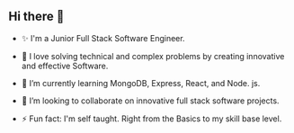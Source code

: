 ## Hi there 👋

- ✨ I'm a Junior Full Stack Software Engineer.
- 🔭 I love solving technical and complex problems by creating innovative and effective Software.
 
 
- 🌱 I’m currently learning MongoDB, Express, React, and Node. js.
- 👯 I’m looking to collaborate on innovative full stack software projects.


- ⚡ Fun fact: I'm self taught. Right from the Basics to my skill base level.

